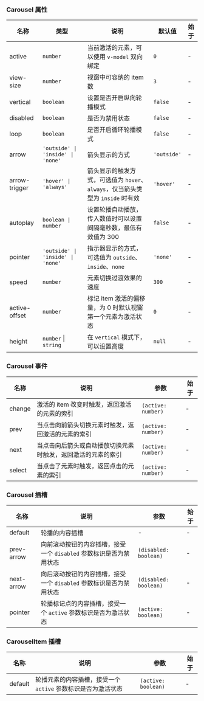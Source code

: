 ### Carousel 属性

| 名称          | 类型              | 说明                                                                           | 默认值  | 始于 |
| ------------- | ----------------- | ------------------------------------------------------------------------------ | ------- | --- |
| active        | `number`            | 当前激活的元素，可以使用 `v-model` 双向绑定                                      | `0`       | - |
| view-size     | `number`            | 视窗中可容纳的 item 数                                                         | `3`       | - |
| vertical      | `boolean`           | 设置是否开启纵向轮播模式                                                       | `false`   | - |
| disabled      | `boolean`           | 是否为禁用状态                                                                 | `false`   | - |
| loop          | `boolean`           | 是否开启循环轮播模式                                                           | `false`   | - |
| arrow         | `'outside' \| 'inside' \| 'none'`            | 箭头显示的方式                           | `'outside'` | - |
| arrow-trigger | `'hover' \| 'always'`            | 箭头显示的触发方式，可选值为 `hover`、`always`，仅当箭头类型为 `inside` 时有效 | `'hover'` | - |
| autoplay      | `boolean \| number` | 设置轮播自动播放，传入数值时可以设置间隔毫秒数，最低有效值为 300               | `false`   | - |
| pointer       | `'outside' \| 'inside' \| 'none'`            | 指示器显示的方式，可选值为 `outside`、`inside`、`none`                         | `'none'`  | - |
| speed         | `number`            | 元素切换过渡效果的速度                                                         | `300`     | - |
| active-offset | `number`            | 标记 item 激活的偏移量，为 0 时默认视窗第一个元素为激活状态                    | `0`       | - |
| height        | `number` \| `string`  | 在 `vertical` 模式下，可以设置高度                                             | `null`    | - |

### Carousel 事件

| 名称      | 说明                                                         | 参数  | 始于 |
| --------- | ------------------------------------------------------------ | ----- | --- |
| change | 激活的 item 改变时触发，返回激活的元素的索引                 | `(active: number)` | - |
| prev   | 当点击向前箭头切换元素时触发，返回激活的元素的索引           | `(active: number)` | - |
| next   | 当点击向后箭头或自动播放切换元素时触发，返回激活的元素的索引 | `(active: number)` | - |
| select | 当点击了元素时触发，返回点击的元素的索引                     | `(active: number)` | - |

### Carousel 插槽

| 名称       | 说明                                                               | 参数  | 始于 |
| ---------- | ------------------------------------------------------------------ | --- | --- |
| default    | 轮播的内容插槽                                                     | - | - |
| prev-arrow | 向前滚动按钮的内容插槽，接受一个 `disabled` 参数标识是否为禁用状态 | `(disabled: boolean)` | - |
| next-arrow | 向后滚动按钮的内容插槽，接受一个 `disabled` 参数标识是否为禁用状态 | `(disabled: boolean)` | - |
| pointer    | 轮播标记点的内容插槽，接受一个 `active` 参数标识是否为激活状态     | `(active: boolean)` | - |

### CarouselItem 插槽

| 名称    | 说明                                                         | 参数  | 始于 |
| ------- | ------------------------------------------------------------ | --- | --- |
| default | 轮播元素的内容插槽，接受一个 `active` 参数标识是否为激活状态 | `(active: boolean)` | - |
